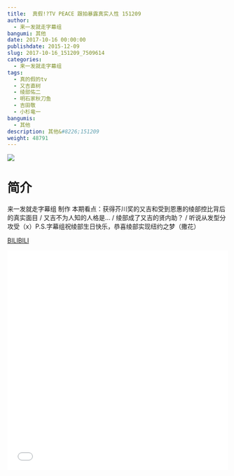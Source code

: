 ```yaml
---
title:  真假!?TV PEACE 跟拍暴露真实人性 151209
author: 
  - 来一发就走字幕组
bangumi: 其他
date: 2017-10-16 00:00:00
publishdate: 2015-12-09
slug: 2017-10-16_151209_7509614
categories: 
  - 来一发就走字幕组
tags: 
  - 真的假的tv
  - 又吉直树
  - 绫部佑二
  - 明石家秋刀鱼
  - 吉田敬
  - 小杉竜一
bangumis: 
  - 其他
description: 其他&#8226;151209
weight: 48791
---
```


![](https://i.imgur.com/WJ036PI.jpg)

# 简介  
来一发就走字幕组 制作 本期看点：获得芥川奖的又吉和受到恩惠的绫部控比背后的真实面目 / 又吉不为人知的人格是… / 绫部成了又吉的贤内助？ / 听说从发型分攻受（x）P.S.字幕组祝绫部生日快乐，恭喜绫部实现纽约之梦（撒花）

  [BILIBILI](https://www.bilibili.com/video/av7509614/)


  <iframe src="//www.bilibili.com/html/html5player.html?cid=12283771&aid=7509614" width="100%" height="500" frameborder="0" allowfullscreen="allowfullscreen"></iframe>
